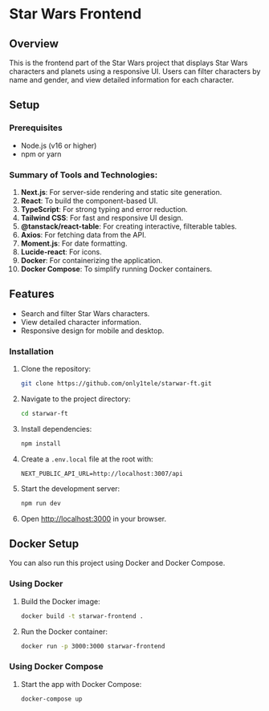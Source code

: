 # Star Wars Frontend

## Overview

This is the frontend part of the Star Wars project that displays Star Wars characters and planets using a responsive UI. Users can filter characters by name and gender, and view detailed information for each character.

## Setup

### Prerequisites

- Node.js (v16 or higher)
- npm or yarn

### Summary of Tools and Technologies:

1. **Next.js**: For server-side rendering and static site generation.
2. **React**: To build the component-based UI.
3. **TypeScript**: For strong typing and error reduction.
4. **Tailwind CSS**: For fast and responsive UI design.
5. **@tanstack/react-table**: For creating interactive, filterable tables.
6. **Axios**: For fetching data from the API.
7. **Moment.js**: For date formatting.
8. **Lucide-react**: For icons.
9. **Docker**: For containerizing the application.
10. **Docker Compose**: To simplify running Docker containers.

## Features

- Search and filter Star Wars characters.
- View detailed character information.
- Responsive design for mobile and desktop.

### Installation

1. Clone the repository:

   ```bash
   git clone https://github.com/only1tele/starwar-ft.git
   ```

2. Navigate to the project directory:

   ```bash
   cd starwar-ft
   ```

3. Install dependencies:

   ```bash
   npm install
   ```

4. Create a `.env.local` file at the root with:

   ```env
   NEXT_PUBLIC_API_URL=http://localhost:3007/api
   ```

5. Start the development server:

   ```bash
   npm run dev
   ```

6. Open [http://localhost:3000](http://localhost:3000) in your browser.

## Docker Setup

You can also run this project using Docker and Docker Compose.

### Using Docker

1. Build the Docker image:

   ```bash
   docker build -t starwar-frontend .
   ```

2. Run the Docker container:

   ```bash
   docker run -p 3000:3000 starwar-frontend
   ```

### Using Docker Compose

1. Start the app with Docker Compose:

   ```bash
   docker-compose up
   ```
